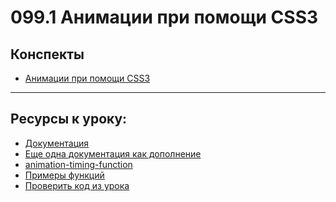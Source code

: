 # 099.1 Анимации при помощи CSS3

## Конспекты

- [Анимации при помощи CSS3](<../(CSS)/Анимации при помощи CSS3.md>)

<hr>

## Ресурсы к уроку:

- [Документация](developer.mozilla.org/ru/docs/Web/CSS/CSS_animations/Using_CSS_animations)
- [Еще одна документация как дополнение](html5book.ru/css3-animation)
- [animation-timing-function](developer.mozilla.org/ru/docs/Web/CSS/animation-timing-function)
- [Примеры функций](codepen.io/html5book/pen/xErJeg)
- [Проверить код из урока](github.com/yankovalenko94/Webdev/tree/main/Ceramic_step_15)
